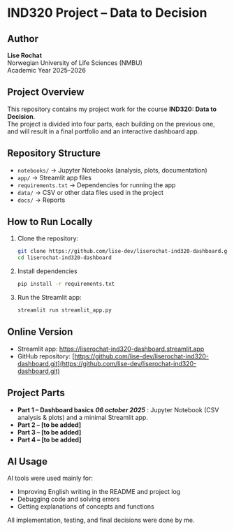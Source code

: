 # IND320 Project – Data to Decision

## Author
**Lise Rochat**  
Norwegian University of Life Sciences (NMBU)  
Academic Year 2025–2026  

## Project Overview
This repository contains my project work for the course **IND320: Data to Decision**.  
The project is divided into four parts, each building on the previous one, and will result in a final portfolio and an interactive dashboard app.  

## Repository Structure
- `notebooks/` → Jupyter Notebooks (analysis, plots, documentation)  
- `app/` → Streamlit app files  
- `requirements.txt` → Dependencies for running the app  
- `data/` → CSV or other data files used in the project  
- `docs/` → Reports 

## How to Run Locally
1. Clone the repository:
   ```bash
   git clone https://github.com/lise-dev/liserochat-ind320-dashboard.git
   cd liserochat-ind320-dashboard
   ```
2. Install dependencies
   ```bash
   pip install -r requirements.txt
   ```
3. Run the Streamlit app:
   ```bash
   streamlit run streamlit_app.py
   ```
   
## Online Version
- Streamlit app: [https://liserochat-ind320-dashboard.streamlit.app
](https://liserochat-ind320-dashboard.streamlit.app)  
- GitHub repository: [https://github.com/lise-dev/liserochat-ind320-dashboard.git](https://github.com/lise-dev/liserochat-ind320-dashboard.git)

## Project Parts
- **Part 1 – Dashboard basics** ***06 october 2025*** : 
  Jupyter Notebook (CSV analysis & plots) and a minimal Streamlit app.  
- **Part 2 – [to be added]**  
- **Part 3 – [to be added]**  
- **Part 4 – [to be added]**  

## AI Usage
AI tools were used mainly for:  
- Improving English writing in the README and project log  
- Debugging code and solving errors  
- Getting explanations of concepts and functions  

All implementation, testing, and final decisions were done by me.
